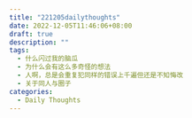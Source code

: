 ```yaml
---
title: "221205dailythoughts" 
date: 2022-12-05T11:46:06+08:00
draft: true
description: ""
tags:
  - 什么闪过我的脑瓜
  - 为什么会有这么多奇怪的想法
  - 人啊，总是会重复犯同样的错误上千遍但还是不知悔改
  - 关于同人与圈子
categories:
  - Daily Thoughts
---
```


